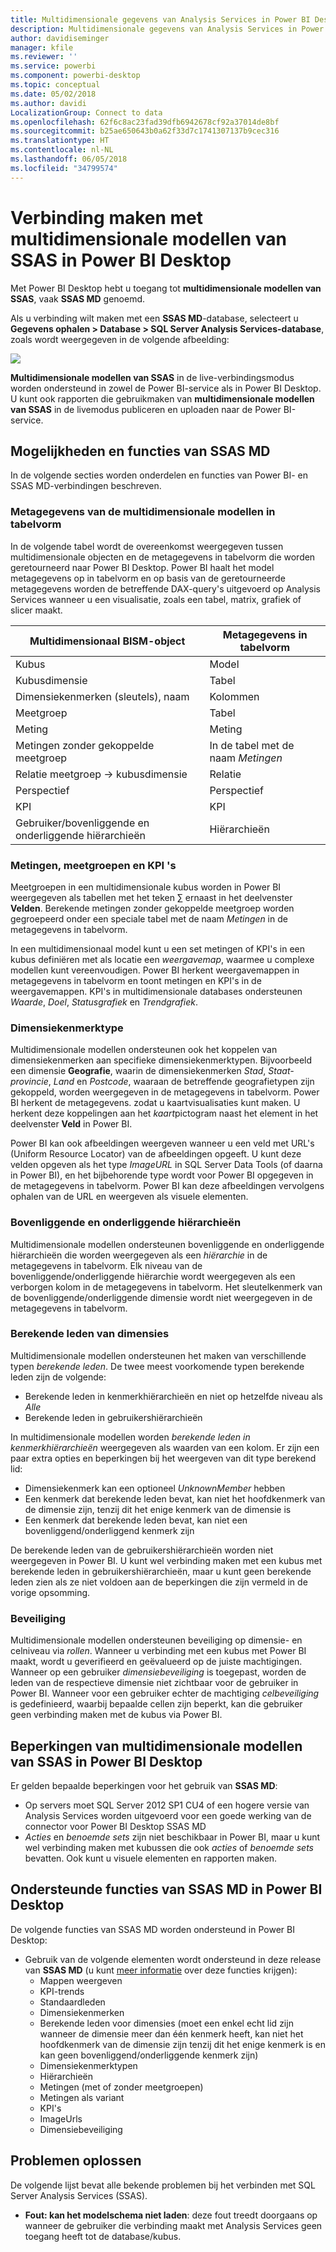 ```yaml
---
title: Multidimensionale gegevens van Analysis Services in Power BI Desktop
description: Multidimensionale gegevens van Analysis Services in Power BI Desktop
author: davidiseminger
manager: kfile
ms.reviewer: ''
ms.service: powerbi
ms.component: powerbi-desktop
ms.topic: conceptual
ms.date: 05/02/2018
ms.author: davidi
LocalizationGroup: Connect to data
ms.openlocfilehash: 62f6c8ac23fad39dfb6942678cf92a37014de8bf
ms.sourcegitcommit: b25ae650643b0a62f33d7c1741307137b9cec316
ms.translationtype: HT
ms.contentlocale: nl-NL
ms.lasthandoff: 06/05/2018
ms.locfileid: "34799574"
---
```

# <a name="connect-to-ssas-multidimensional-models-in-power-bi-desktop"></a>Verbinding maken met multidimensionale modellen van SSAS in Power BI Desktop
Met Power BI Desktop hebt u toegang tot **multidimensionale modellen van SSAS**, vaak **SSAS MD** genoemd.

Als u verbinding wilt maken met een **SSAS MD**-database, selecteert u **Gegevens ophalen &gt; Database &gt; SQL Server Analysis Services-database**, zoals wordt weergegeven in de volgende afbeelding:

![](media/desktop-ssas-multidimensional/ssas-multidimensional-2.png)

**Multidimensionale modellen van SSAS** in de live-verbindingsmodus worden ondersteund in zowel de Power BI-service als in Power BI Desktop. U kunt ook rapporten die gebruikmaken van **multidimensionale modellen van SSAS** in de livemodus publiceren en uploaden naar de Power BI-service.

## <a name="capabilities-and-features-of-ssas-md"></a>Mogelijkheden en functies van SSAS MD
In de volgende secties worden onderdelen en functies van Power BI- en SSAS MD-verbindingen beschreven.

### <a name="tabular-metadata-of-multidimensional-models"></a>Metagegevens van de multidimensionale modellen in tabelvorm
In de volgende tabel wordt de overeenkomst weergegeven tussen multidimensionale objecten en de metagegevens in tabelvorm die worden geretourneerd naar Power BI Desktop. Power BI haalt het model metagegevens op in tabelvorm en op basis van de geretourneerde metagegevens worden de betreffende DAX-query's uitgevoerd op Analysis Services wanneer u een visualisatie, zoals een tabel, matrix, grafiek of slicer maakt.

| Multidimensionaal BISM-object | Metagegevens in tabelvorm |
| --- | --- |
| Kubus |Model |
| Kubusdimensie |Tabel |
| Dimensiekenmerken (sleutels), naam |Kolommen |
| Meetgroep |Tabel |
| Meting |Meting |
| Metingen zonder gekoppelde meetgroep |In de tabel met de naam *Metingen* |
| Relatie meetgroep -> kubusdimensie |Relatie |
| Perspectief |Perspectief |
| KPI |KPI |
| Gebruiker/bovenliggende en onderliggende hiërarchieën |Hiërarchieën |

### <a name="measures-measure-groups-and-kpis"></a>Metingen, meetgroepen en KPI 's
Meetgroepen in een multidimensionale kubus worden in Power BI weergegeven als tabellen met het teken ∑ ernaast in het deelvenster **Velden**. Berekende metingen zonder gekoppelde meetgroep worden gegroepeerd onder een speciale tabel met de naam *Metingen* in de metagegevens in tabelvorm.

In een multidimensionaal model kunt u een set metingen of KPI's in een kubus definiëren met als locatie een *weergavemap*, waarmee u complexe modellen kunt vereenvoudigen. Power BI herkent weergavemappen in metagegevens in tabelvorm en toont metingen en KPI's in de weergavemappen. KPI's in multidimensionale databases ondersteunen *Waarde*, *Doel*, *Statusgrafiek* en *Trendgrafiek*.

### <a name="dimension-attribute-type"></a>Dimensiekenmerktype
Multidimensionale modellen ondersteunen ook het koppelen van dimensiekenmerken aan specifieke dimensiekenmerktypen. Bijvoorbeeld een dimensie **Geografie**, waarin de dimensiekenmerken *Stad*, *Staat-provincie*, *Land* en *Postcode*, waaraan de betreffende geografietypen zijn gekoppeld, worden weergegeven in de metagegevens in tabelvorm. Power BI herkent de metagegevens. zodat u kaartvisualisaties kunt maken. U herkent deze koppelingen aan het *kaart*pictogram naast het element in het deelvenster **Veld** in Power BI.

Power BI kan ook afbeeldingen weergeven wanneer u een veld met URL's (Uniform Resource Locator) van de afbeeldingen opgeeft. U kunt deze velden opgeven als het type *ImageURL* in SQL Server Data Tools (of daarna in Power BI), en het bijbehorende type wordt voor Power BI opgegeven in de metagegevens in tabelvorm. Power BI kan deze afbeeldingen vervolgens ophalen van de URL en weergeven als visuele elementen.

### <a name="parent-child-hierarchies"></a>Bovenliggende en onderliggende hiërarchieën
Multidimensionale modellen ondersteunen bovenliggende en onderliggende hiërarchieën die worden weergegeven als een *hiërarchie* in de metagegevens in tabelvorm. Elk niveau van de bovenliggende/onderliggende hiërarchie wordt weergegeven als een verborgen kolom in de metagegevens in tabelvorm. Het sleutelkenmerk van de bovenliggende/onderliggende dimensie wordt niet weergegeven in de metagegevens in tabelvorm.

### <a name="dimension-calculated-members"></a>Berekende leden van dimensies
Multidimensionale modellen ondersteunen het maken van verschillende typen *berekende leden*. De twee meest voorkomende typen berekende leden zijn de volgende:

* Berekende leden in kenmerkhiërarchieën en niet op hetzelfde niveau als *Alle*
* Berekende leden in gebruikershiërarchieën

In multidimensionale modellen worden *berekende leden in kenmerkhiërarchieën* weergegeven als waarden van een kolom. Er zijn een paar extra opties en beperkingen bij het weergeven van dit type berekend lid:

* Dimensiekenmerk kan een optioneel *UnknownMember* hebben
* Een kenmerk dat berekende leden bevat, kan niet het hoofdkenmerk van de dimensie zijn, tenzij dit het enige kenmerk van de dimensie is
* Een kenmerk dat berekende leden bevat, kan niet een bovenliggend/onderliggend kenmerk zijn

De berekende leden van de gebruikershiërarchieën worden niet weergegeven in Power BI. U kunt wel verbinding maken met een kubus met berekende leden in gebruikershiërarchieën, maar u kunt geen berekende leden zien als ze niet voldoen aan de beperkingen die zijn vermeld in de vorige opsomming.

### <a name="security"></a>Beveiliging
Multidimensionale modellen ondersteunen beveiliging op dimensie- en celniveau via *rollen*. Wanneer u verbinding met een kubus met Power BI maakt, wordt u geverifieerd en geëvalueerd op de juiste machtigingen. Wanneer op een gebruiker *dimensiebeveiliging* is toegepast, worden de leden van de respectieve dimensie niet zichtbaar voor de gebruiker in Power BI. Wanneer voor een gebruiker echter de machtiging *celbeveiliging* is gedefinieerd, waarbij bepaalde cellen zijn beperkt, kan die gebruiker geen verbinding maken met de kubus via Power BI.

## <a name="limitations-of-ssas-multidimensional-models-in-power-bi-desktop"></a>Beperkingen van multidimensionale modellen van SSAS in Power BI Desktop
Er gelden bepaalde beperkingen voor het gebruik van **SSAS MD**:

* Op servers moet SQL Server 2012 SP1 CU4 of een hogere versie van Analysis Services worden uitgevoerd voor een goede werking van de connector voor Power BI Desktop SSAS MD
* *Acties* en *benoemde sets* zijn niet beschikbaar in Power BI, maar u kunt wel verbinding maken met kubussen die ook *acties* of *benoemde sets* bevatten. Ook kunt u visuele elementen en rapporten maken.

## <a name="supported-features-of-ssas-md-in-power-bi-desktop"></a>Ondersteunde functies van SSAS MD in Power BI Desktop
De volgende functies van SSAS MD worden ondersteund in Power BI Desktop:

* Gebruik van de volgende elementen wordt ondersteund in deze release van **SSAS MD** (u kunt [meer informatie](https://msdn.microsoft.com/library/jj969574.aspx) over deze functies krijgen):
  * Mappen weergeven
  * KPI-trends
  * Standaardleden
  * Dimensiekenmerken
  * Berekende leden voor dimensies (moet een enkel echt lid zijn wanneer de dimensie meer dan één kenmerk heeft, kan niet het hoofdkenmerk van de dimensie zijn tenzij dit het enige kenmerk is en kan geen bovenliggend/onderliggende kenmerk zijn)
  * Dimensiekenmerktypen
  * Hiërarchieën
  * Metingen (met of zonder meetgroepen)
  * Metingen als variant
  * KPI's
  * ImageUrls
  * Dimensiebeveiliging

## <a name="troubleshooting"></a>Problemen oplossen 
De volgende lijst bevat alle bekende problemen bij het verbinden met SQL Server Analysis Services (SSAS). 

* **Fout: kan het modelschema niet laden**: deze fout treedt doorgaans op wanneer de gebruiker die verbinding maakt met Analysis Services geen toegang heeft tot de database/kubus.
